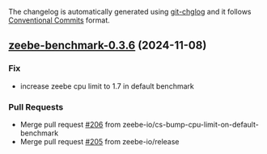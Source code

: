 The changelog is automatically generated using [git-chglog](https://github.com/git-chglog/git-chglog)
and it follows [Conventional Commits](https://www.conventionalcommits.org/en/v1.0.0/) format.


<a name="zeebe-benchmark-0.3.6"></a>
## [zeebe-benchmark-0.3.6](https://github.com/camunda/camunda-platform-helm/compare/zeebe-benchmark-0.3.5...zeebe-benchmark-0.3.6) (2024-11-08)

### Fix

* increase zeebe cpu limit to 1.7 in default benchmark

### Pull Requests

* Merge pull request [#206](https://github.com/camunda/camunda-platform-helm/issues/206) from zeebe-io/cs-bump-cpu-limit-on-default-benchmark
* Merge pull request [#205](https://github.com/camunda/camunda-platform-helm/issues/205) from zeebe-io/release

